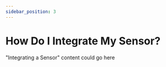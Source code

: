 ```yaml
---
sidebar_position: 3
---
```


# How Do I Integrate My Sensor?

"Integrating a Sensor" content could go here